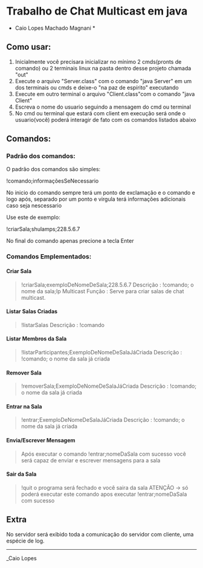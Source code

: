 # Trabalho de Chat Multicast em java

* Caio Lopes Machado Magnani *

## Como usar:

1. Inicialmente você precisara inicializar no mínimo 2 cmds(pronts de comando) ou 2 terminais linux na pasta dentro desse projeto chamada "out"
2. Execute o arquivo "Server.class" com o comando "java Server" em um dos terminais ou cmds e deixe-o "na paz de espírito" executando
3. Execute em outro terminal o arquivo "Client.class"com o comando "java Client"
4. Escreva o nome do usuario seguindo a mensagem do cmd ou terminal
5. No cmd ou terminal que estará com client em execução será onde o usuario(você) poderá interagir de fato com os comandos listados abaixo

## Comandos:

### Padrão dos comandos:

O padrão dos comandos são simples:

!comando;informaçõesSeNecessario

No inicio do comando sempre terá um ponto de exclamação e o comando e logo após, separado por um ponto e virgula terá informações adicionais caso seja nescessario

Use este de exemplo:

!criarSala;shulamps;228.5.6.7

No final do comando apenas precione a tecla Enter

### Comandos Emplementados:

#### Criar Sala
> !criarSala;exemploDeNomeDeSala;228.5.6.7
> Descrição :
> !comando; o nome da sala;Ip Multicast
> Função :
> Serve para criar salas de chat multicast.

#### Listar Salas Criadas
> !listarSalas
> Descrição :
> !comando

#### Listar Membros da Sala
> !listarParticipantes;ExemploDeNomeDeSalaJáCriada
> Descrição :
> !comando; o nome da sala já criada

#### Remover Sala
> !removerSala;ExemploDeNomeDeSalaJáCriada
> Descrição :
> !comando; o nome da sala já criada

#### Entrar na Sala
> !entrar;ExemploDeNomeDeSalaJáCriada
> Descrição :
> !comando; o nome da sala já criada

#### Envia/Escrever Mensagem
> Após executar o comando !entrar;nomeDaSala com sucesso você será capaz de enviar e escrever mensagens para a sala

#### Sair da Sala
> !quit
> o programa será fechado e você saira da sala
> ATENÇÃO -> só poderá executar este comando apos executar !entrar;nomeDaSala com sucesso

## Extra

No servidor será exibido toda a comunicação do servidor com cliente, uma espécie de log.

---
_Caio Lopes
